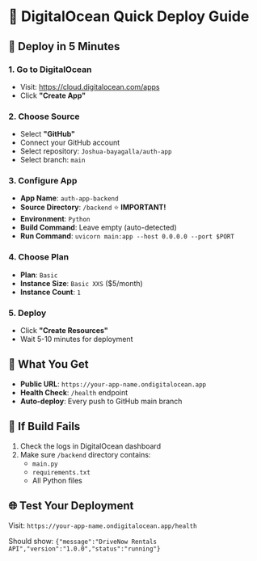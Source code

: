 # 🌊 DigitalOcean Quick Deploy Guide

## 🚀 **Deploy in 5 Minutes**

### **1. Go to DigitalOcean**
- Visit: https://cloud.digitalocean.com/apps
- Click **"Create App"**

### **2. Choose Source**
- Select **"GitHub"**
- Connect your GitHub account
- Select repository: `Joshua-bayagalla/auth-app`
- Select branch: `main`

### **3. Configure App**
- **App Name**: `auth-app-backend`
- **Source Directory**: `/backend` ⭐ **IMPORTANT!**
- **Environment**: `Python`
- **Build Command**: Leave empty (auto-detected)
- **Run Command**: `uvicorn main:app --host 0.0.0.0 --port $PORT`

### **4. Choose Plan**
- **Plan**: `Basic`
- **Instance Size**: `Basic XXS` ($5/month)
- **Instance Count**: `1`

### **5. Deploy**
- Click **"Create Resources"**
- Wait 5-10 minutes for deployment

## 🎯 **What You Get**
- **Public URL**: `https://your-app-name.ondigitalocean.app`
- **Health Check**: `/health` endpoint
- **Auto-deploy**: Every push to GitHub main branch

## 🔧 **If Build Fails**
1. Check the logs in DigitalOcean dashboard
2. Make sure `/backend` directory contains:
   - `main.py`
   - `requirements.txt`
   - All Python files

## 🌐 **Test Your Deployment**
Visit: `https://your-app-name.ondigitalocean.app/health`

Should show: `{"message":"DriveNow Rentals API","version":"1.0.0","status":"running"}`
